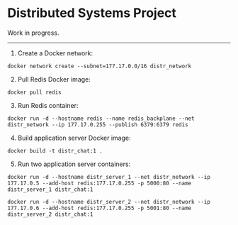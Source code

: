 
# Distributed Systems Project

Work in progress.


---

1. Create a Docker network:

`docker network create --subnet=177.17.0.0/16 distr_network`


2. Pull Redis Docker image:

`docker pull redis`


3. Run Redis container:

`docker run -d --hostname redis --name redis_backplane --net distr_network --ip 177.17.0.255 --publish 6379:6379 redis`


4. Build application server Docker image:

`docker build -t distr_chat:1 .`


5. Run two application server containers:

`docker run -d --hostname distr_server_1 --net distr_network --ip 177.17.0.5 --add-host redis:177.17.0.255 -p 5000:80 --name distr_server_1 distr_chat:1`

`docker run -d --hostname distr_server_2 --net distr_network --ip 177.17.0.6 --add-host redis:177.17.0.255 -p 5001:80 --name distr_server_2 distr_chat:1`

